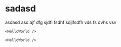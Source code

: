 # sadasd

asdasd asd ajf dfg sjdfi fsdhf sdjifsdfh vds fs dvhs vsv

<Preview>
  <template slot="demo">
    <AtMuchoviajeHome v-bind="{
      webcode: 'muchoviaje',
      campaings: ['black-friday', 'winter']
    }"/> 
  </template>

  ```vue
  <HelloWorld />
  ```
</Preview>

<Preview>
  <template slot="demo">
    <AtHelloWorld/> 
  </template>

  ```vue
  <HelloWorld />
  ```
</Preview>